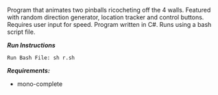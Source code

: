 Program that animates two pinballs ricocheting off the 4 walls. Featured with random direction generator, location tracker and control buttons. Requires user input for speed. Program written in C#. Runs using a bash script file.

***Run Instructions***
```
Run Bash File: sh r.sh
```

***Requirements:***
- mono-complete




